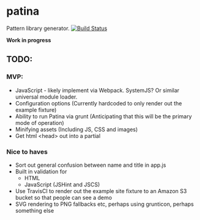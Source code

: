 # patina
Pattern library generator.
[![Build Status](https://travis-ci.org/andymantell/patina.svg)](https://travis-ci.org/andymantell/patina)

**Work in progress**


## TODO:

### MVP:

* JavaScript - likely implement via Webpack. SystemJS? Or similar universal module loader.
* Configuration options (Currently hardcoded to only render out the example fixture)
* Ability to run Patina via grunt (Anticipating that this will be the primary mode of operation)
* Minifying assets (Including JS, CSS and images)
* Get html &lt;head&gt; out into a partial

### Nice to haves

* Sort out general confusion between name and title in app.js
* Built in validation for
  * HTML
  * JavaScript (JSHint and JSCS)
* Use TravisCI to render out the example site fixture to an Amazon S3 bucket so that people can see a demo
* SVG rendering to PNG fallbacks etc, perhaps using grunticon, perhaps something else
